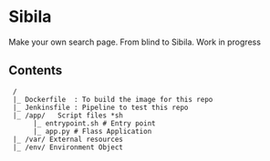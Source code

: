 # Sibila

Make your own search page. From blind to Sibila. Work in progress

## Contents


     /
     |_ Dockerfile  : To build the image for this repo
     |_ Jenkinsfile : Pipeline to test this repo
     |_ /app/   Script files *sh
          |_ entrypoint.sh # Entry point
          |_ app.py # Flass Application
     |_ /var/ External resources
     |_ /env/ Environment Object


